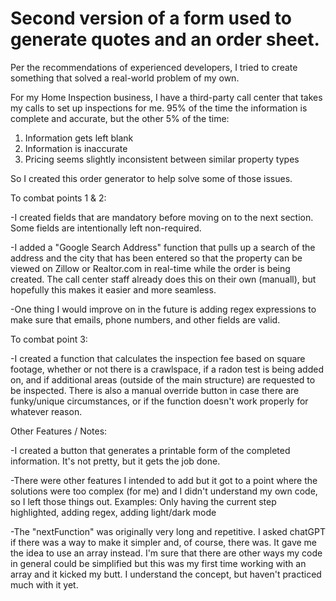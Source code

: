 # Second version of a form used to generate quotes and an order sheet.

Per the recommendations of experienced developers, I tried to create something that solved a real-world problem of my own.

For my Home Inspection business, I have a third-party call center that takes my calls to set up inspections for me. 95% of the time the information is complete and accurate, but the other 5% of the time:

1. Information gets left blank
2. Information is inaccurate
3. Pricing seems slightly inconsistent between similar property types

So I created this order generator to help solve some of those issues. 

To combat points 1 & 2:

-I created fields that are mandatory before moving on to the next section. Some fields are intentionally left non-required.

-I added a "Google Search Address" function that pulls up a search of the address and the city that has been entered so that the property can be viewed on Zillow or Realtor.com in real-time while the order is being created. The call center staff already does this on their own (manuall), but hopefully this makes it easier and more seamless.

-One thing I would improve on in the future is adding regex expressions to make sure that emails, phone numbers, and other fields are valid.

To combat point 3:

-I created a function that calculates the inspection fee based on square footage, whether or not there is a crawlspace, if a radon test is being added on, and if additional areas (outside of the main structure) are requested to be inspected. There is also a manual override button in case there are funky/unique circumstances, or if the function doesn't work properly for whatever reason.

Other Features / Notes: 

-I created a button that generates a printable form of the completed information. It's not pretty, but it gets the job done.

-There were other features I intended to add but it got to a point where the solutions were too complex (for me) and I didn't understand my own code, so I left those things out. Examples: Only having the current step highlighted, adding regex, adding light/dark mode

-The "nextFunction" was originally very long and repetitive. I asked chatGPT if there was a way to make it simpler and, of course, there was. It gave me the idea to use an array instead. I'm sure that there are other ways my code in general could be simplified but this was my first time working with an array and it kicked my butt. I understand the concept, but haven't practiced much with it yet. 


